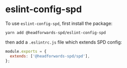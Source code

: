 # eslint-config-spd

To use `eslint-config-spd`, first install the package:

`yarn add @headforwards-spd/eslint-config-spd`

then add a `.eslintrc.js` file which extends SPD config:

```javascript
module.exports = {
  extends: ['@headforwards-spd/spd'],
};
```
